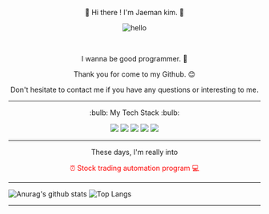 <div align='center'>

:battery: Hi there ! I'm Jaeman kim. :battery:

![hello](https://jaemaning.github.io/jaemaning/images/hello.gif)

<br>
  
I wanna be good programmer. :stars:
  
Thank you for come to my Github. :blush:
  
Don't hesitate to contact me if you have any questions or interesting to me.
  
</div>

<hr>

<p align="center">:bulb: My Tech Stack :bulb:</p>

<div align='center'>
<img src="https://img.shields.io/badge/Python-f9dd6a?style=flat&logo=Python&logoColor=3776AB"/> <img src="https://img.shields.io/badge/Django-cae9d0?style=flat&logo=Django&logoColor=092E20"/> <img src="https://img.shields.io/badge/HTML5-E34F26?style=flat&logo=HTML5&logoColor=fff"/> <img src="https://img.shields.io/badge/CSS-1572B6?style=flat&logo=CSS3&logoColor=fff"/> <img src="https://img.shields.io/badge/JavaScript-000000?style=flat&logo=JavaScript&logoColor=F7DF1E"/>
</div>

<hr>

<div align='center'>

These days, I'm really into 
  
<span style="color:red"> :alarm_clock: Stock trading automation program :computer: </span>
  
</div>



<hr>

![Anurag's github stats](https://github-readme-stats.vercel.app/api?username=jaemaning&show_icons=true&theme=gotham)
![Top Langs](https://github-readme-stats.vercel.app/api/top-langs/?username=jaemaning&layout=compact&theme=gotham)

<hr>
